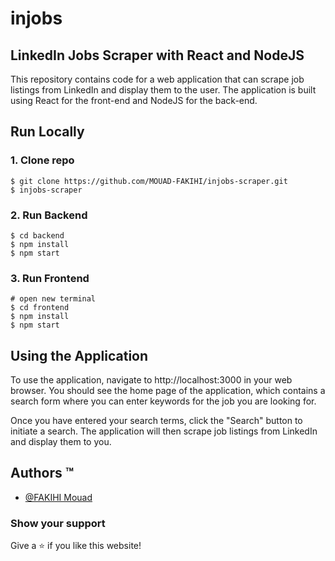 # injobs

## LinkedIn Jobs Scraper with React and NodeJS

This repository contains code for a web application that can scrape job listings from LinkedIn and display them to the user. The application is built using React for the front-end and NodeJS for the back-end.

## Run Locally

### 1. Clone repo

```
$ git clone https://github.com/MOUAD-FAKIHI/injobs-scraper.git
$ injobs-scraper
```

### 2. Run Backend

```
$ cd backend
$ npm install
$ npm start
```

### 3. Run Frontend

```
# open new terminal
$ cd frontend
$ npm install
$ npm start
```

## Using the Application

To use the application, navigate to http://localhost:3000 in your web browser. You should see the home page of the application, which contains a search form where you can enter keywords for the job you are looking for.

Once you have entered your search terms, click the "Search" button to initiate a search. The application will then scrape job listings from LinkedIn and display them to you.

## Authors ™️

- [@FAKIHI Mouad](https://github.com/MOFA01)

### Show your support

Give a ⭐ if you like this website!